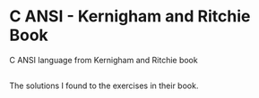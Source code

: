 # C ANSI - Kernigham and Ritchie Book
C ANSI language from Kernigham and Ritchie book
##
The solutions I found to the exercises in their book.
